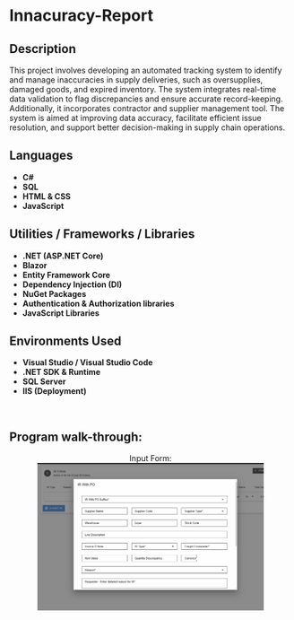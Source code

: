 <h1> Innacuracy-Report</h1>


<h2>Description</h2>
This project involves developing an automated tracking system to identify and manage inaccuracies in supply deliveries, such as oversupplies, damaged goods, and expired inventory. The system integrates real-time data validation to flag discrepancies and ensure accurate record-keeping. Additionally, it incorporates contractor and supplier management tool. The system is aimed at improving data accuracy, facilitate efficient issue resolution, and support better decision-making in supply chain operations.
<br />


<h2>Languages</h2>

- <b>C#</b> 
- <b>SQL</b>
- <b>HTML & CSS</b>
- <b>JavaScript</b>

<h2>Utilities / Frameworks / Libraries</h2>

- <b>.NET (ASP.NET Core)</b> 
- <b>Blazor</b>
- <b>Entity Framework Core </b>
- <b>Dependency Injection (DI)</b>
- <b>NuGet Packages</b>
- <b>Authentication & Authorization libraries </b>
- <b>JavaScript Libraries</b>

<h2>Environments Used </h2>

- <b>Visual Studio / Visual Studio Code</b> 
- <b>.NET SDK & Runtime</b>
- <b>SQL Server </b>
- <b>IIS (Deployment)</b>
<br />

<h2>Program walk-through:</h2>

<p align="center">
Input Form: <br/>
<img src="https://github.com/SaliKangwa/Innacuracy-Report/blob/main/ir%20form.png" height="80%" width="80%" alt="Input Form"/>
<br />
<br />


